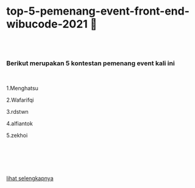 # top-5-pemenang-event-front-end-wibucode-2021 🎉


\
<br>

### Berikut merupakan 5 kontestan pemenang event kali ini 

<br>

1.Menghatsu

2.Wafarifqi

3.rdstwn

4.alfiantok

5.zekhoi

\
\
\
<br>

[lihat selengkapnya](https://github.com/wibucode02/submision-event-frontend-2021)
